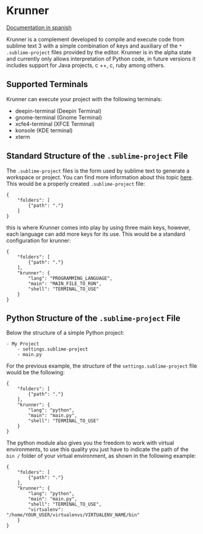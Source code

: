 
# Krunner

[Documentation in spanish](https://github.com/kershingf/krunner/blob/master/README.md)

Krunner is a complement developed to compile and execute code from sublime text 3 with a simple combination of keys and auxiliary of the `* .sublime-project` files provided by the editor.
Krunner is in the alpha state and currently only allows interpretation of Python code, in future versions it includes support for Java projects, c ++, c, ruby among others.

## Supported Terminals
Krunner can execute your project with the following terminals:

 - deepin-terminal (Deepin Terminal)
 - gnome-terminal (Gnome Terminal)
 - xcfe4-terminal (XFCE Terminal)
 - konsole (KDE terminal)
 - xterm

## Standard Structure of the `.sublime-project` File
The `.sublime-project` files is the form used by sublime text to generate a workspace or project. You can find more information about this topic [here](https://www.sublimetext.com/docs/3/projects.html). This would be a properly created `.sublime-project` file:

    {
		"folders": [
			{"path": "."}
		]
	}
this is where Krunner comes into play by using three main keys,
however, each language can add more keys for its use. This would be a standard configuration for krunner:

    {
		"folders": [
			{"path": "."}
	    ],
	    "krunner": {
		    "lang": "PROGRAMMING_LANGUAGE",
		    "main": "MAIN_FILE_TO_RUN",
		    "shell": "TERMINAL_TO_USE"
	    }
	}

## Python Structure of the `.sublime-project` File
Below the structure of a simple Python project:

    - My Project
	    - settings.sublime-project
	    - main.py
For the previous example, the structure of the `settings.sublime-project` file would be the following:

    {
		"folders": [
			{"path": "."}
	    ],
	    "krunner": {
		    "lang": "python",
		    "main": "main.py",
		    "shell": "TERMINAL_TO_USE"
	    }
    }
The python module also gives you the freedom to work with virtual environments, to use this quality you just have to indicate the path of the `bin /` folder of your virtual environment, as shown in the following example:

    {
		"folders": [
			{"path": "."}
	    ],
	    "krunner": {
		    "lang": "python",
		    "main": "main.py",
		    "shell": "TERMINAL_TO_USE",
		    "virtualenv": "/home/YOUR_USER/virtualenvs/VIRTUALENV_NAME/bin"
	    }
    }
